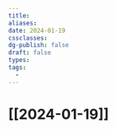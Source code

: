```yaml
---
title: 
aliases: 
date: 2024-01-19
cssclasses: 
dg-publish: false
draft: false
types: 
tags: 
  - 
---
```

# [[2024-01-19]]


